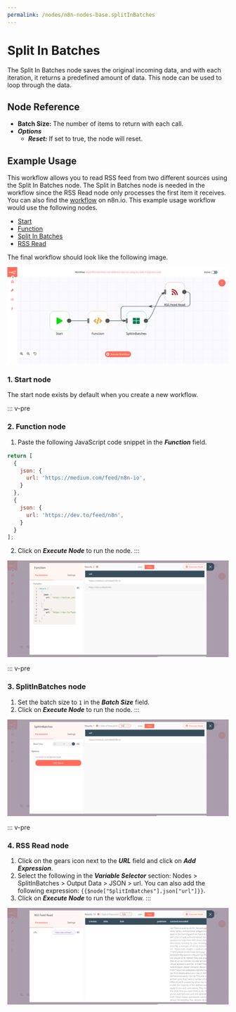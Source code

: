 ```yaml
---
permalink: /nodes/n8n-nodes-base.splitInBatches
---
```


# Split In Batches

The Split In Batches node saves the original incoming data, and with each iteration, it returns a predefined amount of data. This node can be used to loop through the data.

## Node Reference

- **Batch Size:** The number of items to return with each call.
- ***Options***
    - ***Reset:*** If set to true, the node will reset.

## Example Usage

This workflow allows you to read RSS feed from two different sources using the Split In Batches node. The Split in Batches node is needed in the workflow since the RSS Read node only processes the first item it receives. You can also find the [workflow](https://n8n.io/workflows/687) on n8n.io. This example usage workflow would use the following nodes.
- [Start](../../core-nodes/Start/README.md)
- [Function](../../core-nodes/Function/README.md)
- [Split In Batches]()
- [RSS Read](../../core-nodes/RSSRead/README.md)

The final workflow should look like the following image.

![A workflow with the Split In Batches node](./workflow.png)

### 1. Start node

The start node exists by default when you create a new workflow.

::: v-pre
### 2. Function node

1. Paste the following JavaScript code snippet in the ***Function*** field.

```js
return [
  {
    json: {
      url: 'https://medium.com/feed/n8n-io',
    }
  },
  {
    json: {
      url: 'https://dev.to/feed/n8n',
    }
  }
];
```
2. Click on ***Execute Node*** to run the node.
:::

![Using the Function node to return URLs](./Function_node.png)

::: v-pre
### 3. SplitInBatches node

1. Set the batch size to `1` in the ***Batch Size*** field.
2. Click on ***Execute Node*** to run the node.
:::

![Using the Split In Batches node to split the data](./SplitInBatches_node.png)

::: v-pre
### 4. RSS Read node

1. Click on the gears icon next to the ***URL*** field and click on ***Add Expression***.
2. Select the following in the ***Variable Selector*** section: Nodes > SplitInBatches > Output Data > JSON > url. You can also add the following expression: `{{$node["SplitInBatches"].json["url"]}}`.
3. Click on ***Execute Node*** to run the workflow.
:::

![Using the RSS Read node to read data from RSS feed](./RSSFeedRead_node.png)

